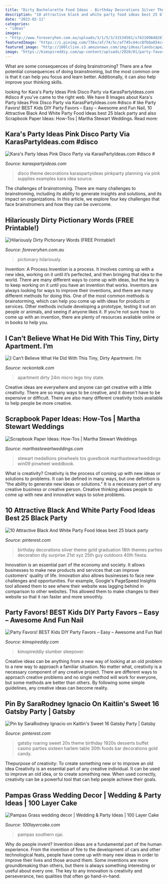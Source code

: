 ```yaml
---
title: "Dirty Bachelorette Food Ideas - Birthday Decorations Silver Theme Gold Graduation 18th Themes Parties Decoration Diy Surprise 21st Xyz 25th Guy Outdoors 40th Fiesta"
description: "10 attractive black and white party food ideas best 25 black party"
date: "2023-02-11"
categories:
- "ideas"
images:
- "http://www.foreveryhen.com.au/uploads/3/1/5/3/31534501/s742109848267324916_p606_i5_w1414.jpeg?width=640"
featuredImage: "https://i.pinimg.com/736x/af/74/5c/af745c44cc8fb8a854c4334bef1b4b98.jpg"
featured_image: "http://100lclive.s3.amazonaws.com/img/ideas/landscape/219019.jpg"
image: "https://kimspireddiy.com/wp-content/uploads/2020/01/party-favors-nail-polish-1-1.jpg"
---
```



What are some consequences of doing brainstroming?
There are a few potential consequences of doing brainstroming, but the most common one is that it can help you focus and learn better. Additionally, it can also help improve your thinking skills.

	

		
looking for Kara&#039;s Party Ideas Pink Disco Party via KarasPartyIdeas.com #disco # you've came to the right web. We have 8 Images about Kara&#039;s Party Ideas Pink Disco Party via KarasPartyIdeas.com #disco # like Party Favors! BEST Kids DIY Party Favors – Easy – Awesome and Fun Nail, 10 Attractive Black And White Party Food Ideas best 25 black party and also Scrapbook Paper Ideas: How-Tos | Martha Stewart Weddings. Read more:
		
    
## Kara&#039;s Party Ideas Pink Disco Party Via KarasPartyIdeas.com #disco #

<img loading=lazy src="http://karaspartyideas.com/wp-content/uploads/2013/07/Disco-Party-5_699x1009.jpg" onerror="this.onerror=null;this.src='https://tse3.mm.bing.net/th?id=OIP.eQufktSHu-uVE4yzN1RU_gHaKs&amp;pid=15.1';" alt="Kara&#039;s Party Ideas Pink Disco Party via KarasPartyIdeas.com #disco #">

_Source: karaspartyideas.com_

>disco theme decorations karaspartyideas pinkparty planning via pink supplies examples kara idea source. 

	

The challenges of brainstroming.
There are many challenges to brainstroming, including its ability to generate insights and solutions, and its impact on organizations. In this article, we explore four key challenges that face brainstromers and how they can be overcome.

    
## Hilariously Dirty Pictionary Words (FREE Printable!)

<img loading=lazy src="http://www.foreveryhen.com.au/uploads/3/1/5/3/31534501/s742109848267324916_p606_i5_w1414.jpeg?width=640" onerror="this.onerror=null;this.src='https://tse1.mm.bing.net/th?id=OIP.3HMQM-tEks89CY-iZJv_LgHaKe&amp;pid=15.1';" alt="Hilariously Dirty Pictionary Words (FREE Printable!)">

_Source: foreveryhen.com.au_

>pictionary hilariously. 

	

Invention: A Process
Invention is a process. It involves coming up with a new idea, working on it until it’s perfected, and then bringing that idea to the world. There are many different ways to come up with ideas, but the key is to keep working on it until you have an invention that works. Inventors are always looking for ways to improve their inventions, and there are many different methods for doing this. One of the most common methods is brainstorming, which can help you come up with ideas for products or services. Other methods include developing a prototype, testing it out on people or animals, and seeing if anyone likes it. If you’re not sure how to come up with an invention, there are plenty of resources available online or in books to help you.

    
## I Can’t Believe What He Did With This Tiny, Dirty Apartment. I’m

<img loading=lazy src="https://www.reckontalk.com/wp-content/uploads/2014/11/dirty-home.jpg" onerror="this.onerror=null;this.src='https://tse1.mm.bing.net/th?id=OIP.EvD2Jo7wtjrGTk0pmuNXsgHaDz&amp;pid=15.1';" alt="I Can’t Believe What He Did With This Tiny, Dirty Apartment. I’m">

_Source: reckontalk.com_

>apartment dirty 24m micro lego tiny state. 

	

Creative ideas are everywhere and anyone can get creative with a little creativity. There are so many ways to be creative, and it doesn't have to be expensive or difficult. There are also many different creativity tools available to help people be more creative.

    
## Scrapbook Paper Ideas: How-Tos | Martha Stewart Weddings

<img loading=lazy src="https://assets.marthastewartweddings.com/styles/wmax-1500/d25/mwd104359_win09_guestbook/mwd104359_win09_guestbook_hd.jpg?itok=tLyjavR4" onerror="this.onerror=null;this.src='https://tse2.mm.bing.net/th?id=OIP.wjR7asZ9P1v5u_7pH7MZhAHaJQ&amp;pid=15.1';" alt="Scrapbook Paper Ideas: How-Tos | Martha Stewart Weddings">

_Source: marthastewartweddings.com_

>stewart medallions pinwheels tos guestbook marthastewartweddings win09 pinwheel weddbook. 

	

What is creativity?
Creativity is the process of coming up with new ideas or solutions to problems. It can be defined in many ways, but one definition is "the ability to generate new ideas or solutions." It is a necessary part of any creative business or creative person. Creative thinking allows people to come up with new and innovative ways to solve problems.

    
## 10 Attractive Black And White Party Food Ideas Best 25 Black Party

<img loading=lazy src="https://i.pinimg.com/736x/af/74/5c/af745c44cc8fb8a854c4334bef1b4b98.jpg" onerror="this.onerror=null;this.src='https://tse1.mm.bing.net/th?id=OIP.UpHzfb7S4Gy50zwKKToHmAHaLD&amp;pid=15.1';" alt="10 Attractive Black And White Party Food Ideas best 25 black party">

_Source: pinterest.com_

>birthday decorations silver theme gold graduation 18th themes parties decoration diy surprise 21st xyz 25th guy outdoors 40th fiesta. 

	

Innovation is an essential part of the economy and society. It allows businesses to make new products and services that can improve customers' quality of life. Innovation also allows businesses to face new challenges and opportunities. For example, Google's PageSpeed Insights tool allowed them to see where their website was lagging behind in comparison to other websites. This allowed them to make changes to their website so that it ran faster and more smoothly.

    
## Party Favors! BEST Kids DIY Party Favors – Easy – Awesome And Fun Nail

<img loading=lazy src="https://kimspireddiy.com/wp-content/uploads/2020/01/party-favors-nail-polish-1-1.jpg" onerror="this.onerror=null;this.src='https://tse1.mm.bing.net/th?id=OIP.AZlRp_ewqK_VRP9TdGeqiQHaJ4&amp;pid=15.1';" alt="Party Favors! BEST Kids DIY Party Favors – Easy – Awesome and Fun Nail">

_Source: kimspireddiy.com_

>kimspireddiy slumber sleepover. 

	

Creative ideas can be anything from a new way of looking at an old problem to a new way to approach a familiar situation. No matter what, creativity is a necessary component of any creative project. There are different ways to approach creative problems and no single method will work for everyone, but some methods are better than others. By following some simple guidelines, any creative ideas can become reality.

    
## Pin By SaraRodney Ignacio On Kaitlin&#039;s Sweet 16 Gatsby Party | Gatsby

<img loading=lazy src="https://i.pinimg.com/736x/1c/19/72/1c1972c782c14445f04d144c11411c73--great-gatsby-party-gatsby-theme.jpg" onerror="this.onerror=null;this.src='https://tse4.mm.bing.net/th?id=OIP.noNi_-Q-717zB2gf1buZrQHaE6&amp;pid=15.1';" alt="Pin by SaraRodney Ignacio on Kaitlin&#039;s Sweet 16 Gatsby Party | Gatsby">

_Source: pinterest.com_

>gatsby roaring sweet 20s theme birthday 1920s desserts buffet casino parties sixteen harlem table 30th foods bar decorations gold candy. 

	

Thepurpose of creativity: To create something new or to improve an old idea
Creativity is an essential part of any creative individual. It can be used to improve an old idea, or to create something new. When used correctly, creativity can be a powerful tool that can help people achieve their goals.

    
## Pampas Grass Wedding Decor | Wedding &amp; Party Ideas | 100 Layer Cake

<img loading=lazy src="http://100lclive.s3.amazonaws.com/img/ideas/landscape/219019.jpg" onerror="this.onerror=null;this.src='https://tse2.mm.bing.net/th?id=OIP.2Qap00ES2CEYE5SqicptHgHaLH&amp;pid=15.1';" alt="Pampas Grass wedding decor | Wedding &amp; Party Ideas | 100 Layer Cake">

_Source: 100layercake.com_

>pampas southern ojai. 

	

Why do people invent?
Invention ideas are a fundamental part of the human experience. From the invention of fire to the development of cars and other technological feats, people have come up with many new ideas in order to improve their lives and those around them. Some inventions are more groundbreaking than others, but there is always something interesting or useful about every one. The key to any innovation is creativity and perseverance, two qualities that often go hand-in-hand.

